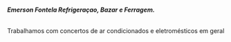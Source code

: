 <!doctype html>
 <html>
   <body>
    <p><h6><strong>Emerson Fontela Refrigeraçao, Bazar e Ferragem.</strong></h6></p>
    <p>Trabalhamos com concertos de ar condicionados e eletromésticos em geral<br>
    </p>
   </body>
     </html>
